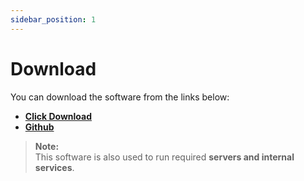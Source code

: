 ```yaml
---
sidebar_position: 1
---
```


# Download

You can download the software from the links below:

- **[Click Download](https://example.com)**
- **[Github](https://github.com/edon-mark/constants/releases)**

> **Note:**  
> This software is also used to run required **servers and internal services**.
